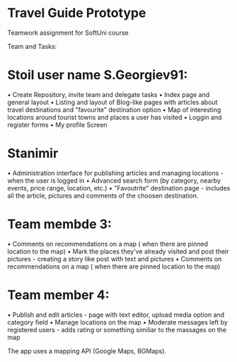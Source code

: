 # Travel Guide Prototype 
Teamwork assignment for SoftUni course 

Team and Tasks: 
# Stoil user name S.Georgiev91:
•	Create Repository, invite team and delegate tasks
•	Index page and general layout
•	Listing and layout of Blog-like pages with articles about travel destinations and "favourite" destination option
•	Map of interesting locations around tourist towns and places a user has visited
•	Loggin and register forms
•	My profile Screen

# Stanimir
•	Administration interface for publishing articles and managing locations - when the user is logged in 
•	Advanced search form (by category, nearby events, price range, location, etc.)
•	"Favoutrite" destination page - includes all the article, pictures and comments of the choosen destination. 

# Team membde 3:
• Comments on recommendations on a map ( when there are pinned location to the map)
•	Mark the places they’ve already visited and post their pictures - creating a story like post with text and pictures
• Comments on recommendations on a map ( when there are pinned location to the map)

# Team member 4: 
•	Publish and edit articles - page with text editor, upload media option and category field
•	Manage locations on the map
•	Moderate messages left by registered users - adds rating or something similiar to the massages on the map 

The app uses a mapping API (Google Maps, BGMaps).
